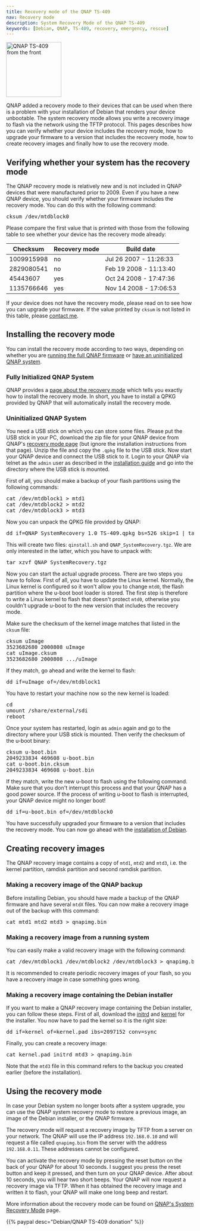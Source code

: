 ```yaml
---
title: Recovery mode of the QNAP TS-409
nav: Recovery mode
description: System Recovery Mode of the QNAP TS-409
keywords: [Debian, QNAP, TS-409, recovery, emergency, rescue]
---
```


<div class="right">
<img src = "../images/r_ts409_front.jpg" class="border" alt="QNAP TS-409 from the front" width="148" height="147" />
</div>

QNAP added a recovery mode to their devices that can be used when there is
a problem with your installation of Debian that renders your device
unbootable.  The system recovery mode allows you write a recovery image to
flash via the network using the TFTP protocol.  This pages describes how
you can verify whether your device includes the recovery mode, how to
upgrade your firmware to a version that includes the recovery mode, how to
create recovery images and finally how to use the recovery mode.

<h2 id="verify">Verifying whether your system has the recovery mode</h2>

The QNAP recovery mode is relatively new and is not included in QNAP
devices that were manufactured prior to 2009.  Even if you have a new QNAP
device, you should verify whether your firmware includes the recovery mode.
You can do this with the following command:

<div class="code">
<pre>
cksum /dev/mtdblock0
</pre>
</div>

Please compare the first value that is printed with those from the
following table to see whether your device has the recovery mode already:

<table class="table table-hover">

<thead>
<tr>
<th>Checksum</th>
<th>Recovery mode</th>
<th>Build date</th>
</tr>
</thead>

<tbody>
<tr>
<td>1009915998</td>
<td>no</td>
<td>Jul 26 2007 - 11:26:33</td>
</tr>

<tr>
<td>2829080541</td>
<td>no</td>
<td>Feb 19 2008 - 11:13:40</td>
</tr>

<tr>
<td>45443607</td>
<td>yes</td>
<td>Oct 24 2008 - 17:47:36</td>
</tr>

<tr>
<td>1135766646</td>
<td>yes</td>
<td>Nov 14 2008 - 17:06:53</td>
</tr>
</tbody>

</table>

If your device does not have the recovery mode, please read on to see how
you can upgrade your firmware.  If the value printed by `cksum` is not
listed in this table, please <a href = "/contact/">contact me</a>.

<h2 id="install">Installing the recovery mode</h2>

You can install the recovery mode according to two ways, depending on
whether you are <a href = "#install-initialized">running the full QNAP
firmware</a> or <a href = "#install-uninitialized">have an uninitialized
QNAP system</a>.

<h3 id="install-initialized">Fully Initialized QNAP System</h3>

QNAP provides a <a href =
"http://wiki.qnap.com/wiki/System_Recovery_Mode">page about the recovery
mode</a> which tells you exactly how to install the recovery mode.  In
short, you have to install a QPKG provided by QNAP that will automatically
install the recovery mode.

<h3 id="install-uninitialized">Uninitialized QNAP System</h3>

You need a USB stick on which you can store some files.  Please put the USB
stick in your PC, download the zip file for your QNAP device from QNAP's <a
href = "http://wiki.qnap.com/wiki/System_Recovery_Mode">recovery mode
page</a> (but ignore the installation instructions from that page).  Unzip
the file and copy the `.qpkg` file to the USB stick.  Now start your QNAP
device and connect the USB stick to it.  Login to your QNAP via telnet as
the `admin` user as described in the <a href = "../install/">installation
guide</a> and go into the directory where the USB stick is mounted.

First of all, you should make a backup of your flash partitions using the
following commands:

<div class="code">
<pre>
cat /dev/mtdblock1 &gt; mtd1
cat /dev/mtdblock2 &gt; mtd2
cat /dev/mtdblock3 &gt; mtd3
</pre>
</div>

Now you can unpack the QPKG file provided by QNAP:

<div class="code">
<pre>
dd if=QNAP_SystemRecovery_1.0_TS-409.qpkg bs=526 skip=1 | tar xzv
</pre>
</div>

This will create two files: `qinstall.sh` and `QNAP_SystemRecovery.tgz`.
We are only interested in the latter, which you have to unpack with:

<div class="code">
<pre>
tar xzvf QNAP_SystemRecovery.tgz
</pre>
</div>

Now you can start the actual upgrade process.  There are two steps you have
to follow.  First of all, you have to update the Linux kernel.  Normally,
the Linux kernel is configured so it won't allow you to change `mtd0`, the
flash partition where the u-boot boot loader is stored.  The first step is
therefore to write a Linux kernel to flash that doesn't protect `mtd0`,
otherwise you couldn't upgrade u-boot to the new version that includes the
recovery mode.

Make sure the checksum of the kernel image matches that listed in the
`cksum` file:

<div class="code">
<pre>
cksum uImage
3523682680 2000808 uImage
cat uImage.cksum
3523682680 2000808 .../uImage
</pre>
</div>

If they match, go ahead and write the kernel to flash:

<div class="code">
<pre>
dd if=uImage of=/dev/mtdblock1
</pre>
</div>

You have to restart your machine now so the new kernel is loaded:

<div class="code">
<pre>
cd
umount /share/external/sdi
reboot
</pre>
</div>

Once your system has restarted, login as `admin` again and go to the
directory where your USB stick is mounted.  Then verify the checksum of the
u-boot binary:

<div class="code">
<pre>
cksum u-boot.bin
2049233834 469608 u-boot.bin
cat u-boot.bin.cksum
2049233834 469608 u-boot.bin
</pre>
</div>

If they match, write the new u-boot to flash using the following command.
Make sure that you don't interrupt this process and that your QNAP has a
good power source.  If the process of writing u-boot to flash is
interrupted, your QNAP device might no longer boot!

<div class="code">
<pre>
dd if=u-boot.bin of=/dev/mtdblock0
</pre>
</div>

You have successfully upgraded your firmware to a version that includes the
recovery mode.  You can now go ahead with the <a href =
"../install/">installation of Debian</a>.

<h2 id="create">Creating recovery images</h2>

The QNAP recovery image contains a copy of `mtd1`, `mtd2` and `mtd3`, i.e.
the kernel partition, ramdisk partition and second ramdisk partition.

<h3 id="image-qnap">Making a recovery image of the QNAP backup</h3>

Before installing Debian, you should have made a backup of the QNAP
firmware and have several `mtdX` files.  You can now make a recovery image
out of the backup with this command:

<div class="code">
<pre>
cat mtd1 mtd2 mtd3 &gt; qnapimg.bin
</pre>
</div>

<h3 id="image-system">Making a recovery image from a running system</h3>

You can easily make a valid recovery image with the following command:

<div class="code">
<pre>
cat /dev/mtdblock1 /dev/mtdblock2 /dev/mtdblock3 &gt; qnapimg.bin
</pre>
</div>

It is recommended to create periodic recovery images of your flash,
so you have a recovery image in case something goes wrong.

<h3 id="image-di">Making a recovery image containing the Debian installer</h3>

If you want to make a QNAP recovery image containing the Debian installer,
you can follow these steps.  First of all, download the <a href =
"http://ftp.debian.org/debian/dists/stretch/main/installer-armel/current/images/orion5x/network-console/qnap/ts-409/initrd">initrd</a>
and <a href =
"http://ftp.debian.org/debian/dists/stretch/main/installer-armel/current/images/orion5x/network-console/qnap/ts-409/kernel">kernel</a>
for the installer.  You now have to pad the kernel so it is the right size:

<div class="code">
<pre>
dd if=kernel of=kernel.pad ibs=2097152 conv=sync
</pre>
</div>

Finally, you can create a recovery image:

<div class="code">
<pre>
cat kernel.pad initrd mtd3 &gt; qnapimg.bin
</pre>
</div>

Note that the `mtd3` file in this command refers to the backup you created
earlier (before the installation).

<h2 id="use">Using the recovery mode</h2>

In case your Debian system no longer boots after a system upgrade, you can
use the QNAP system recovery mode to restore a previous image, an image of
the Debian installer, or the QNAP firmware.

The recovery mode will request a recovery image by TFTP from a server on
your network.  The QNAP will use the IP address `192.168.0.10` and will
request a file called `qnapimg.bin` from the server with the address
`192.168.0.11`.  These addresses cannot be configured.

You can activate the recovery mode by pressing the reset button on the back
of your QNAP for about 10 seconds.  I suggest you press the reset button
and keep it pressed, and then turn on your QNAP device.  After about 10
seconds, you will hear two short beeps.  Your QNAP will now request a
recovery image via TFTP.  When it has obtained the recovery image and
written it to flash, your QNAP will make one long beep and restart.

More information about the recovery mode can be found on <a href =
"http://wiki.qnap.com/wiki/System_Recovery_Mode">QNAP's System Recovery
Mode</a> page.

{{% paypal desc="Debian/QNAP TS-409 donation" %}}

